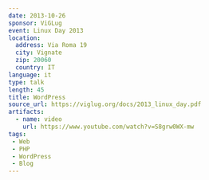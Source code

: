 ```yaml
---
date: 2013-10-26
sponsor: ViGLug
event: Linux Day 2013
location:
  address: Via Roma 19
  city: Vignate
  zip: 20060
  country: IT
language: it
type: talk
length: 45
title: WordPress
source_url: https://viglug.org/docs/2013_linux_day.pdf
artifacts:
  - name: video
    url: https://www.youtube.com/watch?v=S8grw0WX-mw
tags:
 - Web
 - PHP
 - WordPress
 - Blog
---
```

